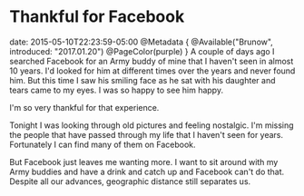 # Thankful for Facebook
date: 2015-05-10T22:23:59-05:00
@Metadata {
  @Available("Brunow", introduced: "2017.01.20")
  @PageColor(purple)
}
A couple of days ago I searched Facebook for an Army buddy of mine that I haven't seen in almost 10 years. I'd looked for him at different times over the years and never found him. But this time I saw his smiling face as he sat with his daughter and tears came to my eyes. I was so happy to see him happy.

I'm so very thankful for that experience.

Tonight I was looking through old pictures and feeling nostalgic. I'm missing the people that have passed through my life that I haven't seen for years. Fortunately I can find many of them on Facebook.

But Facebook just leaves me wanting more. I want to sit around with my Army buddies and have a drink and catch up and Facebook can't do that. Despite all our advances, geographic distance still separates us.
